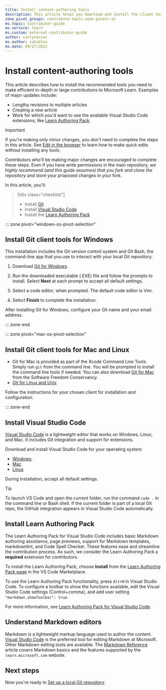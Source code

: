 ```yaml
---
title: Install content-authoring tools
description: This article helps you download and install the client tools you'll need for using Git and editing Markdown files to edit documentation on Microsoft Learn.
zone_pivot_groups: contribute-tools-zone-pivots-os
ms.topic: contributor-guide
ms.service: learn
ms.custom: external-contributor-guide
author: carlyrevier
ms.author: cahublou
ms.date: 09/27/2023
---
```


# Install content-authoring tools

This article describes how to install the recommended tools you need to make efficient in-depth or large contributions to Microsoft Learn. Examples of major updates include:

- Lengthy revisions to multiple articles
- Creating a new article
- Work for which you'd want to use the available Visual Studio Code extensions, like [Learn Authoring Pack](how-to-write-docs-auth-pack.md).

> [!IMPORTANT]
> If you're making only minor changes, you *don't* need to complete the steps in this article. See [Edit in the browser](how-to-write-quick-edits.md) to learn how to make quick edits without installing any tools.

Contributors who'll be making major changes are encouraged to complete these steps. Even if you have write permissions in the main repository, *we highly recommend (and this guide assumes) that you fork and clone the repository* and store your proposed changes in your fork.

In this article, you'll:

> [!div class="checklist"]
> * Install [Git](https://git-scm.com/)
> * Install [Visual Studio Code](https://code.visualstudio.com/)
> * Install the [Learn Authoring Pack](https://marketplace.visualstudio.com/items?itemName=docsmsft.docs-authoring-pack)

::: zone pivot="windows-os-pivot-selection"

## Install Git client tools for Windows

This installation includes the Git version control system and Git Bash, the command-line app that you use to interact with your local Git repository.

1. Download [Git for Windows](https://git-scm.com/download/win).

1. Run the downloaded executable (.EXE) file and follow the prompts to install. Select **Next** at each prompt to accept all default settings.

1. Select a code editor, when prompted. The default code editor is Vim.

1. Select **Finish** to complete the installation.

After installing Git for Windows, configure your Git name and your email address.

::: zone-end

::: zone pivot="mac-os-pivot-selection"

## Install Git client tools for Mac and Linux

- Git for Mac is provided as part of the Xcode Command Line Tools. Simply run `git` from the command line. You will be prompted to install the command line tools if needed. You can also download [Git for Mac](https://git-scm.com/download/mac) from the Software Freedom Conservancy.
- [Git for Linux and Unix](https://git-scm.com/download/linux)

Follow the instructions for your chosen client for installation and configuration.

::: zone-end

## Install Visual Studio Code

[Visual Studio Code](https://code.visualstudio.com/) is a lightweight editor that works on Windows, Linux, and Mac. It includes Git integration and support for extensions.

Download and install Visual Studio Code for your operating system:

- [Windows](https://code.visualstudio.com/docs/setup/windows).
- [Mac](https://code.visualstudio.com/docs/setup/mac)
- [Linux](https://code.visualstudio.com/docs/setup/linux)

During installation, accept all default settings.

> [!TIP]
> To launch VS Code and open the current folder, run the command `code .` in the command line or Bash shell. If the current folder is part of a local Git repo, the GitHub integration appears in Visual Studio Code automatically.

## Install Learn Authoring Pack

The Learn Authoring Pack for Visual Studio Code includes basic Markdown authoring assistance, page previews, support for Markdown templates, markdownlint, and Code Spell Checker. These features ease and streamline the contribution process. As such, we consider the Learn Authoring Pack a **required** extension for contributors.

To install the Learn Authoring Pack, choose **Install** from the [Learn Authoring Pack page](https://marketplace.visualstudio.com/items?itemName=docsmsft.docs-authoring-pack) in the VS Code Marketplace.

To use the Learn Authoring Pack functionality, press `Alt+M` in Visual Studio Code. To configure a toolbar to show the functions available, edit the Visual Studio Code settings (Control+comma), and add user setting `"markdown.showToolbar": true`.

For more information, see [Learn Authoring Pack for Visual Studio Code](how-to-write-docs-auth-pack.md).

## Understand Markdown editors

Markdown is a lightweight markup language used to author the content. [Visual Studio Code](https://code.visualstudio.com/) is the preferred tool for editing Markdown at Microsoft. Other Markdown editing tools are available. The [Markdown Reference](markdown-reference.md) article covers Markdown basics and the features supported by the `learn.microsoft.com` website.

## Next steps

Now you're ready to [Set up a local Git repository](get-started-setup-local.md).
